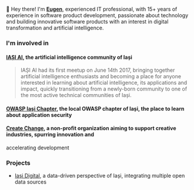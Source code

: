:wave: Hey there! I'm **[Eugen](https://eugenbusoiu.com)**, experienced IT professional, with 15+ years of experience in software product development, passionate about technology and building innovative software products with an interest in digital transformation and artificial intelligence.

### I'm involved in

#### [IAȘI AI](https://iasi.ai), the artificial intelligence community of Iași

> IAȘI AI had its first meetup on June 14th 2017, bringing together artificial intelligence enthusiasts and becoming a place for anyone interested in learning about artificial intelligence, its applications and impact, quickly transitioning from a newly-born community to one of the most active technical communities of Iași.

#### [OWASP Iași Chapter](https://owasp.org/www-chapter-iasi/), the local OWASP chapter of Iași, the place to learn about application security

#### [Create Change](https://createchange.ro), a non-profit organization aiming to support creative industries, spurring innovation and
  accelerating development

### Projects

* [Iași Digital](https://iasi.digital), a data-driven perspective of Iași, integrating multiple open data sources